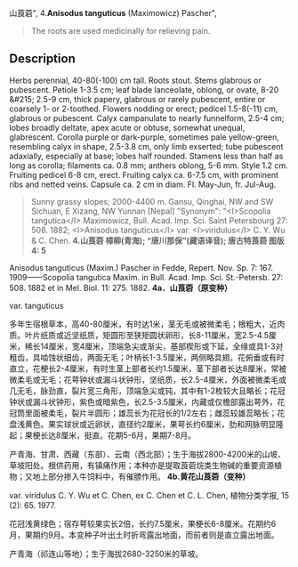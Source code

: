 山莨菪",
4.**Anisodus tanguticus** (Maximowicz) Pascher",

> The roots are used medicinally for relieving pain.

## Description
Herbs perennial, 40-80(-100) cm tall. Roots stout. Stems glabrous or pubescent. Petiole 1-3.5 cm; leaf blade lanceolate, oblong, or ovate, 8-20 &amp;#215; 2.5-9 cm, thick papery, glabrous or rarely pubescent, entire or coarsely 1- or 2-toothed. Flowers nodding or erect; pedicel 1.5-8(-11) cm, glabrous or pubescent. Calyx campanulate to nearly funnelform, 2.5-4 cm; lobes broadly deltate, apex acute or obtuse, somewhat unequal, glabrescent. Corolla purple or dark-purple, sometimes pale yellow-green, resembling calyx in shape, 2.5-3.8 cm, only limb exserted; tube pubescent adaxially, especially at base; lobes half rounded. Stamens less than half as long as corolla; filaments ca. 0.8 mm; anthers oblong, 5-6 mm. Style 1.2 cm. Fruiting pedicel 6-8 cm, erect. Fruiting calyx ca. 6-7.5 cm, with prominent ribs and netted veins. Capsule ca. 2 cm in diam. Fl. May-Jun, fr. Jul-Aug.

> Sunny grassy slopes; 2000-4400 m. Gansu, Qinghai, NW and SW Sichuan, E Xizang, NW Yunnan [Nepal]
  "Synonym": "&lt;I&gt;Scopolia tangutica&lt;/I&gt; Maximowicz, Bull. Acad. Imp. Sci. Saint Petersbourg 27: 508. 1882; &lt;I&gt;Anisodus tanguticus&lt;/I&gt; var. &lt;I&gt;viridulus&lt;/I&gt; C. Y. Wu &amp; C. Chen.
**4.山莨菪 樟柳(青海); “唐川那保”(藏语译音); 唐古特莨菪 图版4: 5**

Anisodus tanguticus (Maxim.) Pascher in Fedde, Repert. Nov. Sp. 7: 167. 1909——Scopolia tangutica Maxim. in Bull. Acad. Imp. Sci. St.-Petersb. 27: 508. 1882 et in Mel. Biol. 11: 275. 1882.
**4a．山莨菪（原变种）**

var. tanguticus

多年生宿根草本，高40-80厘米，有时达1米，茎无毛或被微柔毛；根粗大，近肉质。叶片纸质或近坚纸质，矩圆形至狭矩圆状卵形，长8-11厘米，宽2.5-4.5厘米，稀长14厘米，宽4厘米，顶端急尖或渐尖，基部楔形或下延，全缘或具1-3对粗齿，具啮蚀状细齿，两面无毛；叶柄长1-3.5厘米，两侧略具翅。花俯垂或有时直立，花梗长2-4厘米，有时生茎上部者长约1.5厘米，茎下部者长达8厘米，常被微柔毛或无毛；花萼钟状或漏斗状钟形，坚纸质，长2.5-4厘米，外面被微柔毛或几无毛，脉劲直，裂片宽三角形，顶端急尖或钝，其中有1-2枚较大且略长；花冠钟状或漏斗状钟形，紫色或暗紫色，长2.5-3.5厘米，内藏或仅檐部露出萼外，花冠筒里面被柔毛，裂片半圆形；雄蕊长为花冠长的1/2左右；雌蕊较雄蕊略长；花盘浅黄色。果实球状或近卵状，直径约2厘米，果萼长约6厘米，肋和网脉明显隆起；果梗长达8厘米，挺直。花期5-6月，果期7-8月。

产青海、甘肃、西藏（东部）、云南（西北部）；生于海拔2800-4200米的山坡、草坡阳处。根供药用，有镇痛作用；本种亦是提取莨菪烷类生物碱的重要资源植物；又地上部分掺入牛饲料中，有催膘作用。
**4b.黄花山莨菪（变种）**

var. viridulus C. Y. Wu et C. Chen, ex C. Chen et C. L. Chen, 植物分类学报, 15 (2): 65. 1977.

花冠浅黄绿色；宿存萼较果实长2倍，长约7.5厘米，果梗长6-8厘米。花期约6月，果期约9月。本变种子叶出土时折弯露出地面，而前者则是直立露出地面。

产青海（祁连山等地）；生于海拔2680-3250米的草坡。
